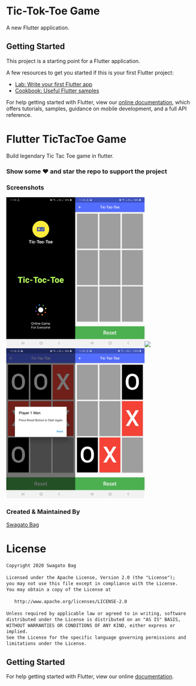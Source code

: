 # Tic-Tok-Toe Game

A new Flutter application.

## Getting Started

This project is a starting point for a Flutter application.

A few resources to get you started if this is your first Flutter project:

- [Lab: Write your first Flutter app](https://flutter.dev/docs/get-started/codelab)
- [Cookbook: Useful Flutter samples](https://flutter.dev/docs/cookbook)

For help getting started with Flutter, view our
[online documentation](https://flutter.dev/docs), which offers tutorials,
samples, guidance on mobile development, and a full API reference.

# Flutter TicTacToe Game

Build legendary Tic Tac Toe game in flutter.

### Show some :heart: and star the repo to support the project

### Screenshots

<img src="images/ss1.jpg" height="400em" /><img src="images/ss2.jpg" height="400em" /><img src="images/vs1.gif" height="400" /><img src="images/ss3.jpg" height="400em" /><img src="images/ss4.jpg" height="400em" />

### Created & Maintained By

[Swagato Bag](https://github.com/swagatobag2000)


# License

    Copyright 2020 Swagato Bag

    Licensed under the Apache License, Version 2.0 (the "License");
    you may not use this file except in compliance with the License.
    You may obtain a copy of the License at

       http://www.apache.org/licenses/LICENSE-2.0

    Unless required by applicable law or agreed to in writing, software
    distributed under the License is distributed on an "AS IS" BASIS,
    WITHOUT WARRANTIES OR CONDITIONS OF ANY KIND, either express or implied.
    See the License for the specific language governing permissions and
    limitations under the License.

## Getting Started

For help getting started with Flutter, view our online
[documentation](https://flutter.io/).
